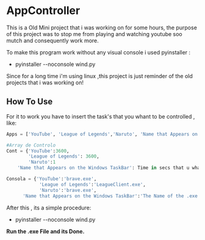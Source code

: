 # AppController

This is a Old Mini project that i was working on for some hours, the purpose of this project was to stop me from playing and watching youtube soo mutch and consequently work more.

To make this program work without any visual console i used pyinstaller :

* pyinstaller --noconsole wind.py

Since for a long time i'm using linux ,this project is just reminder of the old projects that i was working on!


## How To Use

For it to work you have to insert the task's that you whant to be controlled , like:
```python
Apps = ['YouTube', 'League of Legends','Naruto', 'Name that Appears on the Windows TaskBar']

#Array de Controlo
Cont = {'YouTube':3600,
		'League of Legends': 3600,
		'Naruto':1
    'Name that Appears on the Windows TaskBar': Time in secs that u whant to use it daily}

Consola = {'YouTube':'brave.exe',
			'League of Legends':'LeagueClient.exe',
			'Naruto':'brave.exe',
      'Name that Appears on the Windows TaskBar':'The Name of the .exe file that makes the program that you are using work'} 
```

After this , its a simple procedure:
* pyinstaller --noconsole wind.py

**Run the .exe File and its Done.**
